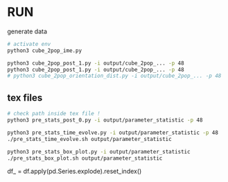 # RUN

generate data

```sh
# activate env
python3 cube_2pop_ime.py

python3 cube_2pop_post_1.py -i output/cube_2pop_... -p 48
python3 cube_2pop_post_1.py -i output/cube_2pop_... -p 48
# python3 cube_2pop_orientation_dist.py -i output/cube_2pop_... -p 48


```

## tex files

```sh
# check path inside tex file !
python3 pre_stats_post_0.py -i output/parameter_statistic -p 48

python3 pre_stats_time_evolve.py -i output/parameter_statistic -p 48
./pre_stats_time_evolve.sh output/parameter_statistic

python3 pre_stats_box_plot.py -i output/parameter_statistic
./pre_stats_box_plot.sh output/parameter_statistic
```

df\_ = df.apply(pd.Series.explode).reset_index()
